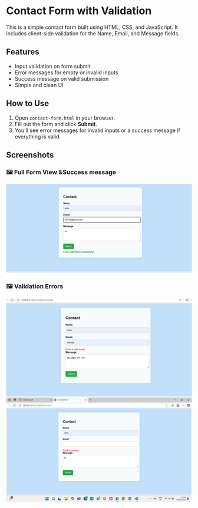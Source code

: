 # Contact Form with Validation

This is a simple contact form built using HTML, CSS, and JavaScript. It includes client-side validation for the Name, Email, and Message fields.

## Features
- Input validation on form submit
- Error messages for empty or invalid inputs
- Success message on valid submission
- Simple and clean UI

## How to Use
1. Open `contact-form.html` in your browser.
2. Fill out the form and click **Submit**.
3. You'll see error messages for invalid inputs or a success message if everything is valid.

## Screenshots

### 🖼️ Full Form View &Success message
![Form View](ss6.3.png)

### 🖼️ Validation Errors
![Validation Errors](SS6.1.png)
![validation Error](SS6.2.png)







